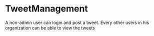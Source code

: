# TweetManagement
A non-admin user can login and post a tweet. Every other users in his organization can be able to view the tweets
